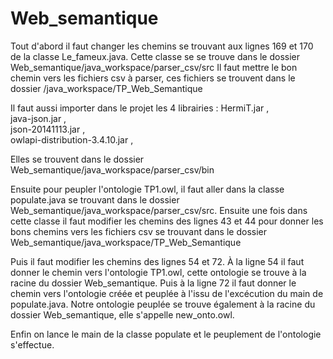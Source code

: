 # Web_semantique

Tout d'abord il faut changer les chemins se trouvant aux lignes 169 et 170 de la classe Le_fameux.java. Cette classe se
se trouve dans le dossier Web_semantique/java_workspace/parser_csv/src
Il faut mettre le bon chemin vers les fichiers csv à parser, ces fichiers se trouvent dans le dossier 
/java_workspace/TP_Web_Semantique

Il faut aussi importer dans le projet les 4 librairies : 
HermiT.jar ,   
java-json.jar ,   
json-20141113.jar ,      
owlapi-distribution-3.4.10.jar ,     

Elles se trouvent dans le dossier Web_semantique/java_workspace/parser_csv/bin

Ensuite pour peupler l'ontologie TP1.owl, il faut aller dans la classe populate.java se trouvant dans le dossier
Web_semantique/java_workspace/parser_csv/src. Ensuite une fois dans cette classe il faut modifier les chemins 
des lignes 43 et 44 pour donner les bons chemins vers les fichiers csv se trouvant dans le dossier  
Web_semantique/java_workspace/TP_Web_Semantique

Puis il faut modifier les chemins des lignes 54 et 72. À la ligne 54 il faut donner le chemin vers l'ontologie TP1.owl,
cette ontologie se trouve à la racine du dossier Web_semantique. Puis à la ligne 72 il faut donner le chemin vers 
l'ontologie créée et peuplée à l'issu de l'excécution du main de populate.java. 
Notre ontologie peuplée se trouve également à la racine du dossier Web_semantique, elle s'appelle new_onto.owl.

Enfin on lance le main de la classe populate et le peuplement de l'ontologie s'effectue.
